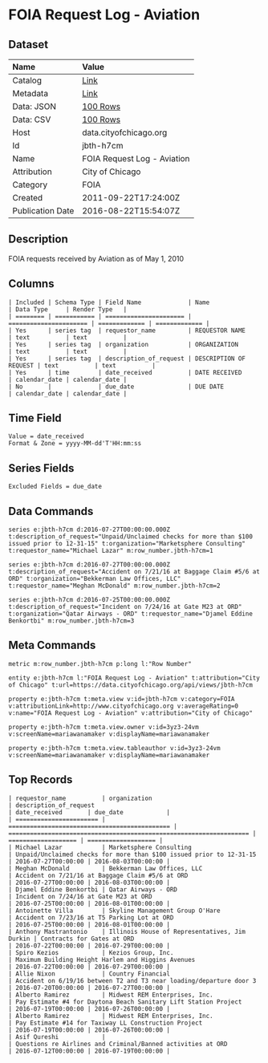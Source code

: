 # FOIA Request Log - Aviation

## Dataset

| Name | Value |
| :--- | :---- |
| Catalog | [Link](https://catalog.data.gov/dataset/foia-request-log-aviation-7d7a9) |
| Metadata | [Link](https://data.cityofchicago.org/api/views/jbth-h7cm) |
| Data: JSON | [100 Rows](https://data.cityofchicago.org/api/views/jbth-h7cm/rows.json?max_rows=100) |
| Data: CSV | [100 Rows](https://data.cityofchicago.org/api/views/jbth-h7cm/rows.csv?max_rows=100) |
| Host | data.cityofchicago.org |
| Id | jbth-h7cm |
| Name | FOIA Request Log - Aviation |
| Attribution | City of Chicago |
| Category | FOIA |
| Created | 2011-09-22T17:24:00Z |
| Publication Date | 2016-08-22T15:54:07Z |

## Description

FOIA requests received by Aviation as of May 1, 2010

## Columns

```ls
| Included | Schema Type | Field Name             | Name                   | Data Type     | Render Type   |
| ======== | =========== | ====================== | ====================== | ============= | ============= |
| Yes      | series tag  | requestor_name         | REQUESTOR NAME         | text          | text          |
| Yes      | series tag  | organization           | ORGANIZATION           | text          | text          |
| Yes      | series tag  | description_of_request | DESCRIPTION OF REQUEST | text          | text          |
| Yes      | time        | date_received          | DATE RECEIVED          | calendar_date | calendar_date |
| No       |             | due_date               | DUE DATE               | calendar_date | calendar_date |
```

## Time Field

```ls
Value = date_received
Format & Zone = yyyy-MM-dd'T'HH:mm:ss
```

## Series Fields

```ls
Excluded Fields = due_date
```

## Data Commands

```ls
series e:jbth-h7cm d:2016-07-27T00:00:00.000Z t:description_of_request="Unpaid/Unclaimed checks for more than $100 issued prior to 12-31-15" t:organization="Marketsphere Consulting" t:requestor_name="Michael Lazar" m:row_number.jbth-h7cm=1

series e:jbth-h7cm d:2016-07-27T00:00:00.000Z t:description_of_request="Accident on 7/21/16 at Baggage Claim #5/6 at ORD" t:organization="Bekkerman Law Offices, LLC" t:requestor_name="Meghan McDonald" m:row_number.jbth-h7cm=2

series e:jbth-h7cm d:2016-07-25T00:00:00.000Z t:description_of_request="Incident on 7/24/16 at Gate M23 at ORD" t:organization="Qatar Airways - ORD" t:requestor_name="Djamel Eddine Benkortbi" m:row_number.jbth-h7cm=3
```

## Meta Commands

```ls
metric m:row_number.jbth-h7cm p:long l:"Row Number"

entity e:jbth-h7cm l:"FOIA Request Log - Aviation" t:attribution="City of Chicago" t:url=https://data.cityofchicago.org/api/views/jbth-h7cm

property e:jbth-h7cm t:meta.view v:id=jbth-h7cm v:category=FOIA v:attributionLink=http://www.cityofchicago.org v:averageRating=0 v:name="FOIA Request Log - Aviation" v:attribution="City of Chicago"

property e:jbth-h7cm t:meta.view.owner v:id=3yz3-24vm v:screenName=mariawanamaker v:displayName=mariawanamaker

property e:jbth-h7cm t:meta.view.tableauthor v:id=3yz3-24vm v:screenName=mariawanamaker v:displayName=mariawanamaker
```

## Top Records

```ls
| requestor_name          | organization                                  | description_of_request                                              | date_received       | due_date            | 
| ======================= | ============================================= | =================================================================== | =================== | =================== | 
| Michael Lazar           | Marketsphere Consulting                       | Unpaid/Unclaimed checks for more than $100 issued prior to 12-31-15 | 2016-07-27T00:00:00 | 2016-08-03T00:00:00 | 
| Meghan McDonald         | Bekkerman Law Offices, LLC                    | Accident on 7/21/16 at Baggage Claim #5/6 at ORD                    | 2016-07-27T00:00:00 | 2016-08-03T00:00:00 | 
| Djamel Eddine Benkortbi | Qatar Airways - ORD                           | Incident on 7/24/16 at Gate M23 at ORD                              | 2016-07-25T00:00:00 | 2016-08-01T00:00:00 | 
| Antoinette Villa        | Skyline Management Group O'Hare               | Accident on 7/23/16 at T5 Parking Lot at ORD                        | 2016-07-25T00:00:00 | 2016-08-01T00:00:00 | 
| Anthony Mastrantonio    | Illinois House of Representatives, Jim Durkin | Contracts for Gates at ORD                                          | 2016-07-22T00:00:00 | 2016-07-29T00:00:00 | 
| Spiro Kezios            | Kezios Group, Inc.                            | Maximum Building Height Harlem and Higgins Avenues                  | 2016-07-22T00:00:00 | 2016-07-29T00:00:00 | 
| Allie Nixon             | Country Financial                             | Accident on 6/19/16 between T2 and T3 near loading/departure door 3 | 2016-07-20T00:00:00 | 2016-07-27T00:00:00 | 
| Alberto Ramirez         | Midwest REM Enterprises, Inc.                 | Pay Estimate #4 for Daytona Beach Sanitary Lift Station Project     | 2016-07-19T00:00:00 | 2016-07-26T00:00:00 | 
| Alberto Ramirez         | Midwest REM Enterprises, Inc.                 | Pay Estimate #14 for Taxiway LL Construction Project                | 2016-07-19T00:00:00 | 2016-07-26T00:00:00 | 
| Asif Qureshi            |                                               | Questions re Airlines and Criminal/Banned activities at ORD         | 2016-07-12T00:00:00 | 2016-07-19T00:00:00 | 
```